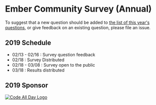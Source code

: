 # Ember Community Survey (Annual)

To suggest that a new question should be added to [the list of this year's questions](https://github.com/ember-learn/annual-community-survey/blob/master/2019/survey-questions.md), or give feedback on an existing question, please file an issue. 


## 2019 Schedule

* 02/13 - 02/16 : Survey question feedback
* 02/18 : Survey Distributed
* 02/18 - 03/08 : Survey open to the public
* 03/18 : Results distributed


## 2019 Sponsor

[![Code All Day Logo](https://user-images.githubusercontent.com/33584866/52722439-3811a080-2f71-11e9-9774-632157463a7c.png)](http://codeallday.com/)
